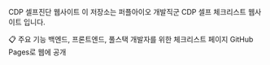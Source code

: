 CDP 셀프진단 웹사이트
이 저장소는 퍼플아이오 개발직군 CDP 셀프 체크리스트 웹사이트 입니다.

📋 주요 기능
백엔드, 프론트엔드, 풀스택 개발자를 위한 체크리스트 페이지
GitHub Pages로 웹에 공개
